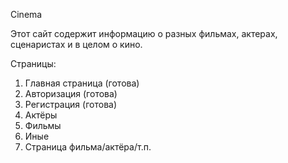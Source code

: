 Cinema

Этот сайт содержит информацию о разных фильмах, актерах, сценаристах и в целом о кино. 

Страницы:
1) Главная страница (готова)
2) Авторизация (готова)
3) Регистрация (готова)
4) Актёры
5) Фильмы
6) Иные
7) Страница фильма/актёра/т.п.
